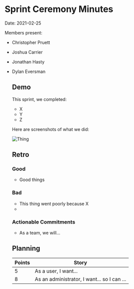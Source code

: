 # Sprint Ceremony Minutes
  
Date: 2021-02-25

Members present:

* Christopher Pruett
* Joshua Carrier
* Jonathan Hasty
* Dylan Eversman
  
  ## Demo
  
  This sprint, we completed:
  
  * X
  * Y
  * Z
  
  Here are screenshots of what we did:
  
  ![Thing](/docs/images/screenshot1.png?raw=true)
  
  ## Retro
  
 
  
  ### Good
  
  * Good things
  
  
  ### Bad
  
  * This thing went poorly because X
  *
  
  ### Actionable Commitments
  
  * As a team, we will...
  
  ## Planning
  
  Points | Story
  -------|--------
  5      | As a user, I want...
  8      | As an administrator, I want... so I can ...
